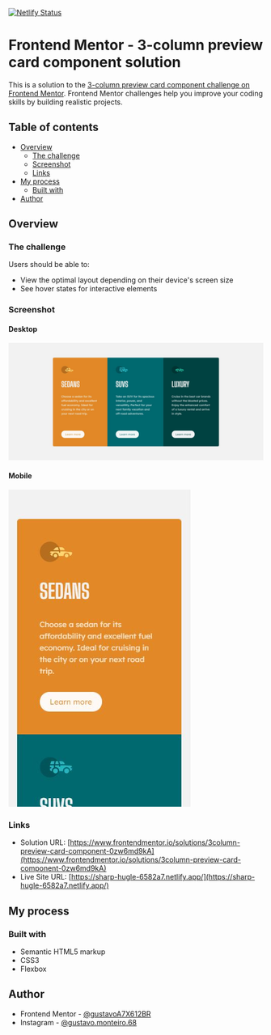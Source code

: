 [![Netlify Status](https://api.netlify.com/api/v1/badges/f222deaa-6157-4151-a4c6-214544fb396b/deploy-status)](https://app.netlify.com/sites/sharp-hugle-6582a7/deploys)

# Frontend Mentor - 3-column preview card component solution

This is a solution to the [3-column preview card component challenge on Frontend Mentor](https://www.frontendmentor.io/challenges/3column-preview-card-component-pH92eAR2-). Frontend Mentor challenges help you improve your coding skills by building realistic projects. 

## Table of contents

- [Overview](#overview)
  - [The challenge](#the-challenge)
  - [Screenshot](#screenshot)
  - [Links](#links)
- [My process](#my-process)
  - [Built with](#built-with)
- [Author](#author)

## Overview

### The challenge

Users should be able to:

- View the optimal layout depending on their device's screen size
- See hover states for interactive elements

### Screenshot

#### Desktop
![](./screenshots/desktop.JPG)

#### Mobile
![](./screenshots/mobile.JPG)

### Links

- Solution URL: [https://www.frontendmentor.io/solutions/3column-preview-card-component-0zw6md9kA](https://www.frontendmentor.io/solutions/3column-preview-card-component-0zw6md9kA)
- Live Site URL: [https://sharp-hugle-6582a7.netlify.app/](https://sharp-hugle-6582a7.netlify.app/)

## My process

### Built with

- Semantic HTML5 markup
- CSS3
- Flexbox

## Author

- Frontend Mentor - [@gustavoA7X612BR](https://www.frontendmentor.io/profile/gustavoA7X612BR)
- Instagram - [@gustavo.monteiro.68](https://www.instagram.com/gustavo.monteiro.68)
